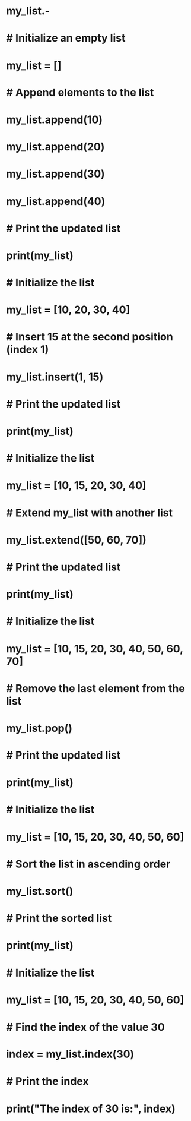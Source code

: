 # my_list.-
# # Initialize an empty list
# my_list = []

# # Append elements to the list
# my_list.append(10)
# my_list.append(20)
# my_list.append(30)
# my_list.append(40)

# # Print the updated list
# print(my_list)

# # Initialize the list
# my_list = [10, 20, 30, 40]

# # Insert 15 at the second position (index 1)
# my_list.insert(1, 15)

# # Print the updated list
# print(my_list)

# # Initialize the list
# my_list = [10, 15, 20, 30, 40]

# # Extend my_list with another list
# my_list.extend([50, 60, 70])

# # Print the updated list
# print(my_list)

# # Initialize the list
# my_list = [10, 15, 20, 30, 40, 50, 60, 70]

# # Remove the last element from the list
# my_list.pop()

# # Print the updated list
# print(my_list)

# # Initialize the list
# my_list = [10, 15, 20, 30, 40, 50, 60]

# # Sort the list in ascending order
# my_list.sort()

# # Print the sorted list
# print(my_list)

# # Initialize the list
# my_list = [10, 15, 20, 30, 40, 50, 60]

# # Find the index of the value 30
# index = my_list.index(30)

# # Print the index
# print("The index of 30 is:", index)
